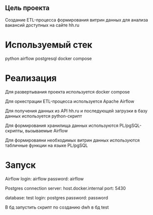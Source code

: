 ## Цель проекта

Создание ETL-процесса формирования витрин данных для анализа вакансий доступных на сайте hh.ru

# Используемый стек

python
airflow
postgresql
docker compose

# Реализация

Для развертывания проекта используется docker compose

Для оркестрации ETL-процесса используется Apache Airflow

Для получения данных из API hh.ru и последующей загрузки в базу данных используется python-скрипт

Для формирования хранилища данных используются PL/pgSQL-скрипты, вызываемые Airflow

Для формироваяни необходимых витрин данных используются табличные функции на языке PL/pgSQL

# Запуск

Airflow
login: airflow
password: airflow

Postgres connection
server: host.docker.internal
port: 5430

database: test
login: postgres
password: password

В бд запустить скрипт по созданию dwh в бд test
